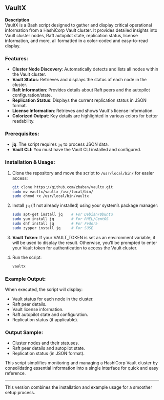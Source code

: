 
## VaultX

**Description**  
VaultX is a Bash script designed to gather and display critical operational information from a HashiCorp Vault cluster. It provides detailed insights into Vault cluster nodes, Raft autopilot state, replication status, license information, and more, all formatted in a color-coded and easy-to-read display.

### Features:
- **Cluster Node Discovery**: Automatically detects and lists all nodes within the Vault cluster.
- **Vault Status**: Retrieves and displays the status of each node in the cluster.
- **Raft Information**: Provides details about Raft peers and the autopilot configuration/state.
- **Replication Status**: Displays the current replication status in JSON format.
- **License Information**: Retrieves and shows Vault's license information.
- **Colorized Output**: Key details are highlighted in various colors for better readability.

### Prerequisites:
- **jq**: The script requires `jq` to process JSON data.
- **Vault CLI**: You must have the Vault CLI installed and configured.

### Installation & Usage:
1. Clone the repository and move the script to `/usr/local/bin/` for easier access:
   ```bash
   git clone https://github.com/zbaban/vaultx.git
   sudo mv vaultx/vaultx /usr/local/bin/
   sudo chmod +x /usr/local/bin/vaultx
   ```

2. Install `jq` (if not already installed) using your system’s package manager:
   ```bash
   sudo apt-get install jq    # For Debian/Ubuntu
   sudo yum install jq        # For RHEL/CentOS
   sudo dnf install jq        # For Fedora
   sudo zypper install jq     # For SUSE
   ```

3. **Vault Token**: If your VAULT_TOKEN is set as an environment variable, it will be used to display the result. Otherwise, you’ll be prompted to enter your Vault token for authentication to access the Vault cluster.

4. Run the script:
   ```bash
   vaultx
   ```

### Example Output:
When executed, the script will display:
- Vault status for each node in the cluster.
- Raft peer details.
- Vault license information.
- Raft autopilot state and configuration.
- Replication status (if applicable).

### Output Sample:
- Cluster nodes and their statuses.
- Raft peer details and autopilot state.
- Replication status (in JSON format).

This script simplifies monitoring and managing a HashiCorp Vault cluster by consolidating essential information into a single interface for quick and easy reference.

---

This version combines the installation and example usage for a smoother setup process.
